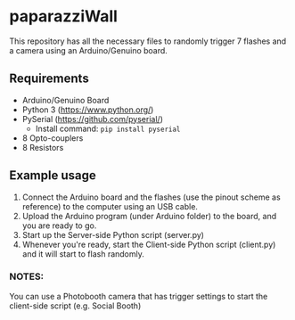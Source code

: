 # paparazziWall

This repository has all the necessary files to randomly trigger 7 flashes and a camera using an Arduino/Genuino board.

## Requirements
+ Arduino/Genuino Board
+ Python 3 (https://www.python.org/)
+ PySerial (https://github.com/pyserial/) 
  + Install command: `pip install pyserial`
+ 8 Opto-couplers
+ 8 Resistors

## Example usage
1. Connect the Arduino board and the flashes (use the pinout scheme as reference) to the computer using an USB cable. 
2. Upload the Arduino program (under Arduino folder) to the board, and you are ready to go.
3. Start up the Server-side Python script (server.py)
4. Whenever you're ready, start the Client-side Python script (client.py) and it will start to flash randomly.

### NOTES:
You can use a Photobooth camera that has trigger settings to start the client-side script (e.g. Social Booth)  
